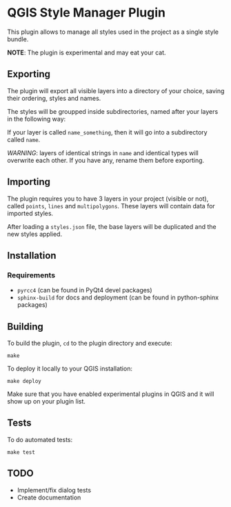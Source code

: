 QGIS Style Manager Plugin
=========================

This plugin allows to manage all styles used in the project as a single style bundle.

**NOTE**: The plugin is experimental and may eat your cat.

Exporting
---------

The plugin will export all visible layers into a directory of your choice, saving their ordering, styles and names.

The styles will be groupped inside subdirectories, named after your layers in the following way:

If your layer is called `name_something`, then it will go into a subdirectory called `name`.

*WARNING*: layers of identical strings in `name` and identical types will overwrite each other. If you have any, rename them before exporting.

Importing
---------

The plugin requires you to have 3 layers in your project (visible or not), called `points`, `lines` and `multipolygons`. These layers will contain data for imported styles.

After loading a `styles.json` file, the base layers will be duplicated and the new styles applied.

Installation
------------

### Requirements

* `pyrcc4` (can be found in PyQt4 devel packages)
* `sphinx-build` for docs and deployment (can be found in python-sphinx packages)

Building
--------

To build the plugin, `cd` to the plugin directory and execute:

```
make
```

To deploy it locally to your QGIS installation:

```
make deploy
```

Make sure that you have enabled experimental plugins in QGIS and it will show up on your plugin list.

Tests
-----

To do automated tests:

```
make test
```

TODO
----

* Implement/fix dialog tests
* Create documentation
